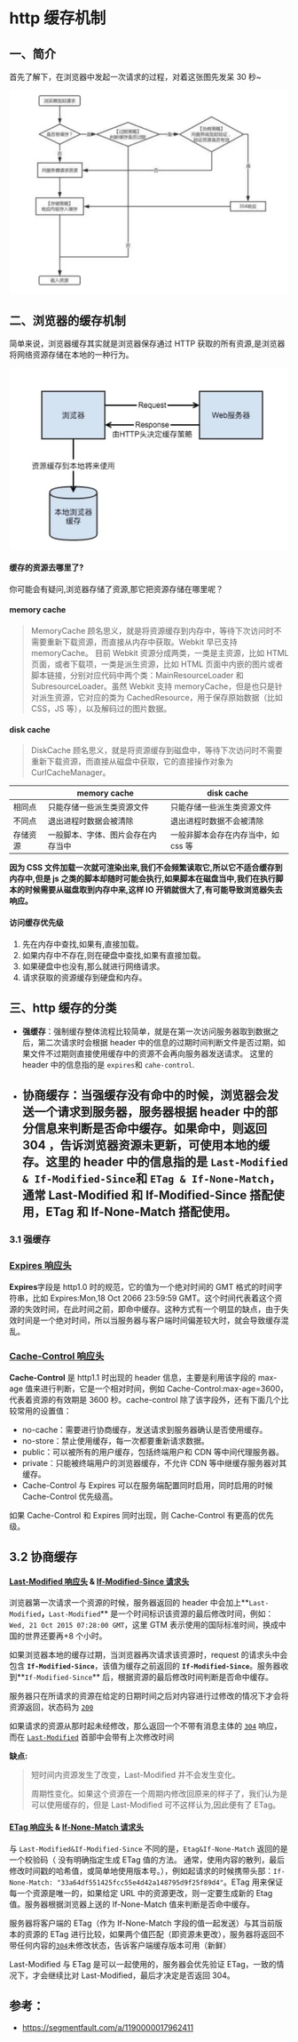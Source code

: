 # http 缓存机制

## 一、简介

首先了解下，在浏览器中发起一次请求的过程，对着这张图先发呆 30 秒~

![image-20220328011507211](../assets/http缓存机制.assets/image-20220328011507211.png)

## 二、浏览器的缓存机制

简单来说，浏览器缓存其实就是浏览器保存通过 HTTP 获取的所有资源,是浏览器将网络资源存储在本地的一种行为。

![image-20220328011737236](../assets/http缓存机制.assets/image-20220328011737236.png)

#### 缓存的资源去哪里了?

你可能会有疑问,浏览器存储了资源,那它把资源存储在哪里呢？

#### memory cache

> MemoryCache 顾名思义，就是将资源缓存到内存中，等待下次访问时不需要重新下载资源，而直接从内存中获取。Webkit 早已支持 memoryCache。
> 目前 Webkit 资源分成两类，一类是主资源，比如 HTML 页面，或者下载项，一类是派生资源，比如 HTML 页面中内嵌的图片或者脚本链接，分别对应代码中两个类：MainResourceLoader 和 SubresourceLoader。虽然 Webkit 支持 memoryCache，但是也只是针对派生资源，它对应的类为 CachedResource，用于保存原始数据（比如 CSS，JS 等），以及解码过的图片数据。

#### disk cache

> DiskCache 顾名思义，就是将资源缓存到磁盘中，等待下次访问时不需要重新下载资源，而直接从磁盘中获取，它的直接操作对象为 CurlCacheManager。

|          | memory cache                       | disk cache                          |
| -------- | ---------------------------------- | ----------------------------------- |
| 相同点   | 只能存储一些派生类资源文件         | 只能存储一些派生类资源文件          |
| 不同点   | 退出进程时数据会被清除             | 退出进程时数据不会被清除            |
| 存储资源 | 一般脚本、字体、图片会存在内存当中 | 一般非脚本会存在内存当中，如 css 等 |

**因为 CSS 文件加载一次就可渲染出来,我们不会频繁读取它,所以它不适合缓存到内存中,但是 js 之类的脚本却随时可能会执行,如果脚本在磁盘当中,我们在执行脚本的时候需要从磁盘取到内存中来,这样 IO 开销就很大了,有可能导致浏览器失去响应。**

#### 访问缓存优先级

1. 先在内存中查找,如果有,直接加载。
2. 如果内存中不存在,则在硬盘中查找,如果有直接加载。
3. 如果硬盘中也没有,那么就进行网络请求。
4. 请求获取的资源缓存到硬盘和内存。

## 三、http 缓存的分类

- **强缓存**：强制缓存整体流程比较简单，就是在第一次访问服务器取到数据之后，第二次请求时会根据 header 中的信息的过期时间判断文件是否过期，如果文件不过期则直接使用缓存中的资源不会再向服务器发送请求。
  这里的 header 中的信息指的是 `expires`和 `cahe-control`.
- ## **协商缓存**：当强缓存没有命中的时候，浏览器会发送一个请求到服务器，服务器根据 header 中的部分信息来判断是否命中缓存。如果命中，则返回 304 ，告诉浏览器资源未更新，可使用本地的缓存。这里的 header 中的信息指的是 `Last-Modified & If-Modified-Since`和 `ETag & If-None-Match`，通常 Last-Modified 和 If-Modified-Since 搭配使用，ETag 和 If-None-Match 搭配使用。

### 3.1 强缓存

### [**Expires 响应头**](https://developer.mozilla.org/zh-CN/docs/Web/HTTP/Headers/Expires)

**Expires**字段是 http1.0 时的规范，它的值为一个绝对时间的 GMT 格式的时间字符串，比如 Expires:Mon,18 Oct 2066 23:59:59 GMT。这个时间代表着这个资源的失效时间，在此时间之前，即命中缓存。这种方式有一个明显的缺点，由于失效时间是一个绝对时间，所以当服务器与客户端时间偏差较大时，就会导致缓存混乱。

### [**Cache-Control 响应头**](https://developer.mozilla.org/zh-CN/docs/Web/HTTP/Headers/Cache-Control)

**Cache-Control** 是 http1.1 时出现的 header 信息，主要是利用该字段的 max-age 值来进行判断，它是一个相对时间，例如 Cache-Control:max-age=3600，代表着资源的有效期是 3600 秒。cache-control 除了该字段外，还有下面几个比较常用的设置值：

- no-cache：需要进行协商缓存，发送请求到服务器确认是否使用缓存。
- no-store：禁止使用缓存，每一次都要重新请求数据。
- public：可以被所有的用户缓存，包括终端用户和 CDN 等中间代理服务器。
- private：只能被终端用户的浏览器缓存，不允许 CDN 等中继缓存服务器对其缓存。
- Cache-Control 与 Expires 可以在服务端配置同时启用，同时启用的时候 Cache-Control 优先级高。

如果 Cache-Control 和 Expires 同时出现，则 Cache-Control 有更高的优先级。

## 3.2 协商缓存

#### [Last-Modified 响应头](https://developer.mozilla.org/zh-CN/docs/Web/HTTP/Headers/Last-Modified) & [If-Modified-Since 请求头](https://developer.mozilla.org/zh-CN/docs/Web/HTTP/Headers/If-Modified-Since)

浏览器第一次请求一个资源的时候，服务器返回的 header 中会加上**`Last-Modified`**，**`Last-Modified`** 是一个时间标识该资源的最后修改时间，例如：`Wed, 21 Oct 2015 07:28:00 GMT`，这里 GTM 表示使用的国际标准时间，换成中国的世界还要再+8 个小时。

如果浏览器本地的缓存过期，当浏览器再次请求该资源时，request 的请求头中会包含 **`If-Modified-Since`**，该值为缓存之前返回的 **`If-Modified-Since`**。服务器收到**`If-Modified-Since`** 后，根据资源的最后修改时间判断是否命中缓存。

服务器只在所请求的资源在给定的日期时间之后对内容进行过修改的情况下才会将资源返回，状态码为 [`200`](https://developer.mozilla.org/zh-CN/docs/Web/HTTP/Status/200)

如果请求的资源从那时起未经修改，那么返回一个不带有消息主体的 [`304`](https://developer.mozilla.org/zh-CN/docs/Web/HTTP/Status/304) 响应，而在 [`Last-Modified`](https://developer.mozilla.org/zh-CN/docs/Web/HTTP/Headers/Last-Modified) 首部中会带有上次修改时间

**缺点:**

> 短时间内资源发生了改变，Last-Modified 并不会发生变化。
>
> 周期性变化。如果这个资源在一个周期内修改回原来的样子了，我们认为是可以使用缓存的，但是 Last-Modified 可不这样认为,因此便有了 ETag。

#### [ETag 响应头](https://developer.mozilla.org/zh-CN/docs/Web/HTTP/Headers/ETag) & [If-None-Match 请求头](https://developer.mozilla.org/zh-CN/docs/Web/HTTP/Headers/If-None-Match)

与 `Last-Modified&If-Modified-Since` 不同的是，`Etag&If-None-Match` 返回的是一个校验码（ 没有明确指定生成 ETag 值的方法。 通常，使用内容的散列，最后修改时间戳的哈希值，或简单地使用版本号。），例如起请求的时候携带头部：`If-None-Match: "33a64df551425fcc55e4d42a148795d9f25f89d4"`。ETag 用来保证每一个资源是唯一的，如果给定 URL 中的资源更改，则一定要生成新的 Etag 值。服务器根据浏览器上送的 If-None-Match 值来判断是否命中缓存。

服务器将客户端的 ETag（作为 If-None-Match 字段的值一起发送）与其当前版本的资源的 ETag 进行比较，如果两个值匹配（即资源未更改），服务器将返回不带任何内容的[`304`](https://developer.mozilla.org/zh-CN/docs/Web/HTTP/Status/304)未修改状态，告诉客户端缓存版本可用（新鲜）

Last-Modified 与 ETag 是可以一起使用的，服务器会优先验证 ETag，一致的情况下，才会继续比对 Last-Modified，最后才决定是否返回 304。

## 参考：

- https://segmentfault.com/a/1190000017962411

